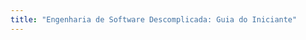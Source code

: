 ```yaml
---
title: "Engenharia de Software Descomplicada: Guia do Iniciante"
---
```


<!-- Bem-vindo ao curso "Engenharia de Software Descomplicada: Guia do Iniciante"! Este curso foi cuidadosamente projetado para ajudar você a dar os primeiros passos na emocionante jornada da engenharia de software.

Você está prestes a embarcar em uma jornada de aprendizado onde vamos desvendar os conceitos fundamentais da engenharia de software de uma forma simples e acessível. Não importa se você é completamente novo nesse mundo ou se já possui algum conhecimento básico, este curso foi projetado para atender às suas necessidades.

Durante o curso, você aprenderá sobre os princípios essenciais da engenharia de software, desde o processo de desenvolvimento de software até as metodologias mais utilizadas na indústria. Vamos explorar temas como análise de requisitos, design de software, programação orientada a objetos, controle de versão, testes de software e muito mais.

Além disso, você terá a oportunidade de colocar em prática o que aprendeu através de projetos práticos e exercícios desafiadores. Nossa abordagem prática garantirá que você adquira habilidades reais e esteja pronto para enfrentar os desafios do mundo real da engenharia de software.

Ao final do curso, você estará equipado com os conhecimentos e habilidades necessários para iniciar sua jornada profissional na área de engenharia de software. Este é apenas o começo, e estamos ansiosos para acompanhar o seu crescimento e sucesso ao longo do caminho.

Prepare-se para uma experiência empolgante e enriquecedora enquanto exploramos juntos o fascinante mundo da Engenharia de Software Descomplicada! -->